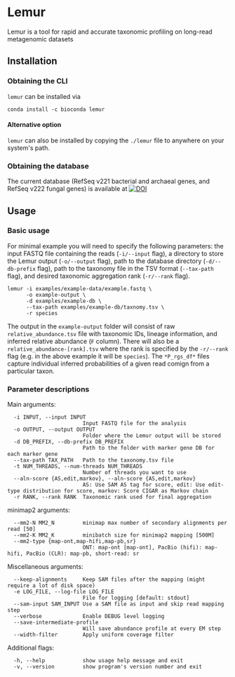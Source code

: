 # Lemur

Lemur is a tool for rapid and accurate taxonomic profiling on long-read metagenomic datasets 

## Installation

### Obtaining the CLI
`lemur` can be installed via 
```
conda install -c bioconda lemur
```

#### Alternative option
`lemur` can also be installed by copying the `./lemur` file  to anywhere on your system's path.


### Obtaining the database
The current database (RefSeq v221 bacterial and archaeal genes, and RefSeq v222 fungal genes) is available at [![DOI](https://zenodo.org/badge/DOI/10.5281/zenodo.10802546.svg)](https://doi.org/10.5281/zenodo.10802546)

## Usage

### Basic usage

For minimal example you will need to specify the following parameters: the input FASTQ file containing the reads (`-i/--input` flag), a directory to store the Lemur output (`-o/--output` flag), path to the database directory (`-d/--db-prefix` flag), path to the taxonomy file in the TSV format (`--tax-path` flag), and desired taxonomic aggregation rank (`-r/--rank` flag).

```
lemur -i examples/example-data/example.fastq \
      -o example-output \
      -d examples/example-db \
      --tax-path examples/example-db/taxnomy.tsv \
      -r species
```

The output in the `example-output` folder will consist of raw `relative_abundance.tsv` file with taxonomic IDs, lineage information, and inferred relative abundance (`F` column). There will also be a `relative_abundance-[rank].tsv` where the rank is specified by the `-r/--rank` flag (e.g. in the above example it will be `species`). The `*P_rgs_df*` files capture individual inferred probabilities of a given read comign from a particular taxon. 

### Parameter descriptions

Main arguments:
```
  -i INPUT, --input INPUT
                        Input FASTQ file for the analysis
  -o OUTPUT, --output OUTPUT
                        Folder where the Lemur output will be stored
  -d DB_PREFIX, --db-prefix DB_PREFIX
                        Path to the folder with marker gene DB for each marker gene
  --tax-path TAX_PATH   Path to the taxonomy.tsv file 
  -t NUM_THREADS, --num-threads NUM_THREADS
                        Number of threads you want to use
  --aln-score {AS,edit,markov}, --aln-score {AS,edit,markov}
                        AS: Use SAM AS tag for score, edit: Use edit-type distribution for score, markov: Score CIGAR as Markov chain
  -r RANK, --rank RANK  Taxonomic rank used for final aggregation
```

minimap2 arguments:
```
  --mm2-N MM2_N         minimap max number of secondary alignments per read [50]
  --mm2-K MM2_K         minibatch size for minimap2 mapping [500M]
  --mm2-type {map-ont,map-hifi,map-pb,sr}
                        ONT: map-ont [map-ont], PacBio (hifi): map-hifi, PacBio (CLR): map-pb, short-read: sr
```

Miscellaneous arguments:
```
  --keep-alignments     Keep SAM files after the mapping (might require a lot of disk space)
  -e LOG_FILE, --log-file LOG_FILE
                        File for logging [default: stdout]
  --sam-input SAM_INPUT Use a SAM file as input and skip read mapping step
  --verbose             Enable DEBUG level logging
  --save-intermediate-profile
                        Will save abundance profile at every EM step
  --width-filter        Apply uniform coverage filter
```

Additional flags:
```
  -h, --help            show usage help message and exit
  -v, --version         show program's version number and exit
```
